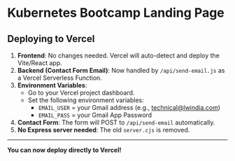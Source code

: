 # Kubernetes Bootcamp Landing Page

## Deploying to Vercel

1. **Frontend**: No changes needed. Vercel will auto-detect and deploy the Vite/React app.
2. **Backend (Contact Form Email)**: Now handled by `/api/send-email.js` as a Vercel Serverless Function.
3. **Environment Variables**:
   - Go to your Vercel project dashboard.
   - Set the following environment variables:
     - `EMAIL_USER` = your Gmail address (e.g., technical@lwindia.com)
     - `EMAIL_PASS` = your Gmail App Password
4. **Contact Form**: The form will POST to `/api/send-email` automatically.
5. **No Express server needed**: The old `server.cjs` is removed.

---

**You can now deploy directly to Vercel!** 